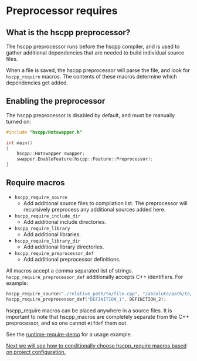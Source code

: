 # Preprocessor requires

## What is the hscpp preprocessor?

The hscpp preprocessor runs before the hscpp compiler, and is used to gather additional dependencies that are needed to build individual source files.

When a file is saved, the hscpp preprocessor will parse the file, and look for `hscpp_require` macros. The contents of these macros determine which dependencies get added.

## Enabling the preprocessor

The hscpp preprocessor is disabled by default, and must be manually turned on:
```cpp
#include "hscpp/Hotswapper.h"

int main()
{
    hscpp::Hotswapper swapper;
    swapper.EnableFeature(hscpp::Feature::Preprocessor);
}
```

## Require macros
- `hscpp_require_source`
    - Add additional source files to compilation list. The preprocessor will recursively preprocess any additional sources added here.
- `hscpp_require_include_dir`
    - Add additional include directories.
- `hscpp_require_library`
    - Add additional libraries.
- `hscpp_require_library_dir`
    - Add additional library directories.
- `hscpp_require_preprocessor_def`
    - Add additional preprocessor definitions.

All macros accept a comma separated list of strings. `hscpp_require_preprocessor_def` additionally accepts C++ identifiers. For example:
```cpp
hscpp_require_source("./relative_path/to/file.cpp", "/absolute/path/to/file.cpp");
hscpp_require_preprocessor_def("DEFINITION_1", DEFINITION_2);
```

hscpp_require macros can be placed anywhere in a source files. It is important to note that hscpp_macros are completely separate from the C++ preprocessor, and so one cannot `#ifdef` them out.

See the [runtime-require-demo](../examples/runtime-require-demo) for a usage example.

[Next we will see how to conditionally choose hscpp_require macros based on project configuration.](./8_preprocessor-language.md)
